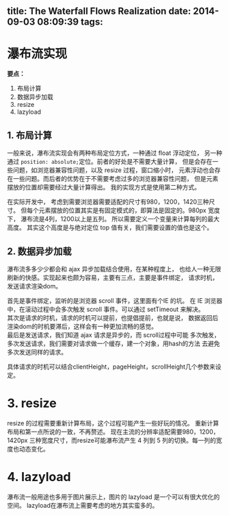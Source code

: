 title: The Waterfall Flows Realization
date: 2014-09-03 08:09:39
tags:
---

# 瀑布流实现

__要点：__
1. 布局计算
2. 数据异步加载
3. resize
4. lazyload

## 1. 布局计算

一般来说，瀑布流实现会有两种布局定位方式，一种通过 float 浮动定位，
另一种通过 ``position: absolute;``定位。前者的好处是不需要大量计算，
但是会存在一些问题，如浏览器兼容性问题，以及 resize 过程，窗口缩小时，
元素浮动也会存在一些问题。而后者的优势在于不需要考虑过多的浏览器兼容性问题，
但是元素摆放的位置却需要经过大量计算得出。
我的实现方式是使用第二种方式。

在实际开发中， 考虑到需要浏览器需要适配的尺寸有980，1200，1420三种尺寸。
但每个元素摆放的位置其实是有固定模式的，即算法是固定的。980px 宽度下，
瀑布流是4列，1200以上是五列。 所以需要定义一个变量来计算每列的最大高度。
其实这个高度是与绝对定位 top 值有关，我们需要设置的值也是这个。

## 2. 数据异步加载

瀑布流多多少少都会和 ajax 异步加载结合使用，在某种程度上，
也给人一种无限刷新的快感。实现起来也颇为容易，主要有三点，主要是事件绑定，
请求时机， 发送请求渲染dom。

首先是事件绑定，监听的是浏览器 scroll 事件，这里面有个IE 的坑。
在 IE 浏览器中，在滚动过程中会多次触发 scroll 事件。可以通过
setTimeout 来解决。         
其次是请求的时机，请求的时机可以提前，也提倡提前，也就是说，
数据返回后渲染dom的时机要滞后，这样会有一种更加流畅的感觉。      
最后是发送请求，我们知道 ajax 请求是异步的，而 scroll过程中可能
多次触发，多次发送请求，我们需要对请求做一个缓存，建一个对象，用hash的方法
去避免多次发送同样的请求。


具体请求的时机可以结合clientHeight，pageHeight，scrollHeight几个参数来设定。

# 3. resize

resize 的过程需要重新计算布局，这个过程可能产生一些好玩的情况。
重新计算布局和第一点所说的一致，不再赘述。
现在主流的分辨率适配需要980，1200，1420px 三种宽度尺寸，而resize可能瀑布流产生
4 列到 5 列的切换。每一列的宽度也动态变化。

# 4. lazyload

瀑布流一般用途也多用于图片展示上，图片的 lazyload 是一个可以有很大优化的空间。
lazyload在瀑布流上需要考虑的地方其实蛮多的。
